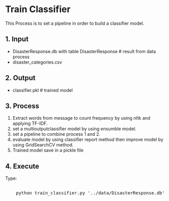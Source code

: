 # Train Classifier

This Process is to set a pipeline in order to build a classifier model. 

## 1. Input

- DisasterResponse.db with table  DisasterResponse  # result from data process
- disaster_categories.csv

## 2. Output

- classifier.pkl # trained model


## 3. Process
1. Extract words from message to count frequency by using nltk and applying TF-IDF.
2. set a multioutputclassifier model by using ensumble model.
3. set a pipeline to combine process 1 and 2.
4. evaluate model by using classifier report method then improve model by using GridSearchCV method.
5. Trained model save in a pickle file


## 4. Execute

Type:
<pre>
	
	python train_classifier.py '../data/DisasterResponse.db' 'classifier.pkl'

</pre>
